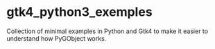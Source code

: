 # gtk4_python3_exemples

Collection of minimal examples in Python and Gtk4 to make it easier to understand how PyGObject works.
